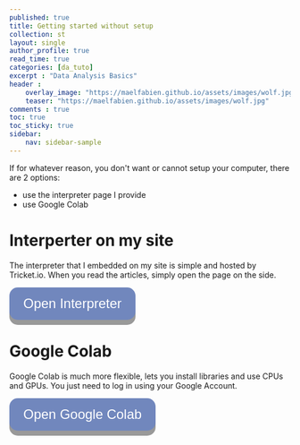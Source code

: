 ```yaml
---
published: true
title: Getting started without setup
collection: st
layout: single
author_profile: true
read_time: true
categories: [da_tuto]
excerpt : "Data Analysis Basics"
header :
    overlay_image: "https://maelfabien.github.io/assets/images/wolf.jpg"
    teaser: "https://maelfabien.github.io/assets/images/wolf.jpg"
comments : true
toc: true
toc_sticky: true
sidebar:
    nav: sidebar-sample
---
```


<style>
.button {
  display: inline-block;
  padding: 15px 25px;
  font-size: 24px;
  cursor: pointer;
  text-align: center;
  text-decoration: none;
  outline: none;
  color: #fff;
  background-color: #7187bd;
  border: none;
  border-radius: 15px;
  box-shadow: 0 9px #999;
}

.button:hover {background-color: #7187bd}

.button:active {
  background-color: #7187bd;
  box-shadow: 0 5px #666;
  transform: translateY(4px);
}
</style>

<script type="text/javascript" async
src="https://cdn.mathjax.org/mathjax/latest/MathJax.js?config=TeX-MML-AM_CHTML">
</script>

If for whatever reason, you don't want or cannot setup your computer, there are 2 options:
- use the interpreter page I provide
- use Google Colab 

# Interperter on my site

The interpreter that I embedded on my site is simple and hosted by Tricket.io. When you read the articles, simply open the page on the side.

<button class="button" onclick="location.href='https://maelfabien.github.io/python_compil/'" type="button">Open Interpreter</button>

# Google Colab

Google Colab is much more flexible, lets you install libraries and use CPUs and GPUs. You just need to log in using your Google Account.

<button class="button" onclick="location.href='https://colab.research.google.com/'" type="button">Open Google Colab</button>
